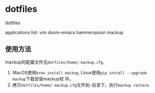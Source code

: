 # dotfiles
dotfiles

applications list:
vim
doom-emacs
hammerspoon
mackup

## 使用方法
mackup的配置文件见`dotfiles/home/.mackup.cfg`.
1. MacOS使用`brew install mackup`, Linux使用`pip install --upgrade mackup`下载安装mackup软
   件。
2. 拷贝`dotfiles/home/.mackup.cfg`文件到`~`目录下，执行`mackup restore`.
